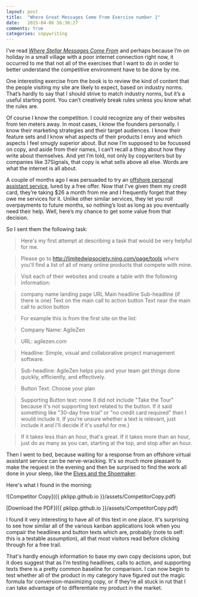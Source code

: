 ```yaml
---
layout: post
title:  "Where Great Messages Come From Exercise number 1"
date:   2015-04-06 16:36:27
comments: true
categories: copywriting
---
```


I’ve read <a href="http://copyhackers.com/product/messaging-marketing-messages/">_Where Stellar Messages Come From_</a> and perhaps because I’m on holiday in a small village with a poor internet connection right now, it occurred to me that not all of the exercises that I want to do in order to better understand the competitive environment have to be done by me.

One interesting exercise from the book is to review the kind of content that the people visiting my site are likely to expect, based on industry norms. That’s hardly to say that I should strive to match industry norms, but it’s a useful starting point. You can’t creatively break rules unless you know what the rules are. 

Of course I know the competition. I could recognize any of their websites from ten meters away. In most cases, I know the founders personally. I know their marketing strategies and their target audiences. I know their feature sets and I know what aspects of their products I envy and which aspects I feel smugly superior about. But now I’m supposed to be focussed on copy, and aside from their names, I can’t recall a thing about how they write about themselves. And yet I’m told, not only by copywriters but by companies like 37Signals, that copy is what sells above all else. Words are what the internet is all about. 

A couple of months ago I was persuaded to try an [offshore personal assistant service](https://www.perssist.com), lured by a free offer. Now that I’ve given them my credit card, they’re taking $26 a month from me and I frequently forget that they owe me services for it. Unlike other similar services, they let you roll overpayments to future months, so nothing’s lost as long as you eventually need their help. Well, here’s my chance to get some value from that decision.

So I sent them the following task:

>Here's my first attempt at describing a task that would be very helpful for me.

>Please go to http://limitedwipsociety.ning.com/page/tools where you'll find a list of all of many online products that compete with mine.

>Visit each of their websites and create a table with the following information:

>company name
>landing page URL
>Main headline
>Sub-headline (if there is one)
>Text on the main call to action button
>Text near the main call to action button

>For example this is from the first site on the list:

>Company Name: AgileZen

>URL: agilezen.com

>Headline: Simple, visual and collaborative project management software.

>Sub-headline: AgileZen helps you and your team get things done quickly, efficiently, and effectively.

>Button Text: Choose your plan

>Supporting Button text: none (I did not include "Take the Tour" because it's not supporting text related to the button. If it said something like "30-day free trial" or "no credit card required" then I would include it. If you're unsure whether a text is relevant, just include it and I'll decide if it's useful for me.)

>If it takes less than an hour, that's great. If it takes more than an hour, just do as many as you can, starting at the top, and stop after an hour.

Then I went to bed, because waiting for a response from an offshore virtual assistant service can be nerve-wracking. It's so much more pleasant to make the request in the evening and then be surprised to find the work all done in your sleep, like the [Elves and the Shoemaker](http://en.wikipedia.org/wiki/The_Elves_and_the_Shoemaker).

Here's what I found in the morning:

![Competitor Copy]({{ pklipp.github.io }}/assets/CompetitorCopy.pdf)

[Download the PDF]({{ pklipp.github.io }}/assets/CompetitorCopy.pdf)

I found it very interesting to have all of this text in one place. It's surprising to see how similar all of the various kanban applications look when you compair the headlines and button texts which are, probably (note to self: this is a testable assumption), all that most visitors read before clicking through for a free trail.

That's hardly enough information to base my own copy decisions upon, but it does suggest that as I'm testing headlines, calls to action, and supporting texts there is a pretty common baseline for comparison. I can now begin to test whether all of the product in my category have figured out the magic formula for conversion-maximizing copy, or if they're all stuck in rut that I can take advantage of to differentiate my product in the market. 